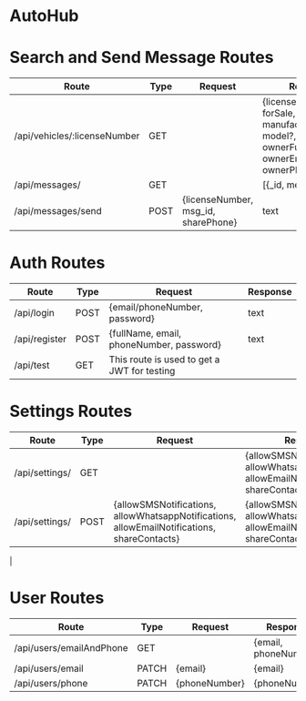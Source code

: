 # AutoHub





# Search and Send Message Routes
| Route                         | Type | Request                                | Response  |
|-------------------------------|------|----------------------------------------|-----------|
| /api/vehicles/:licenseNumber  | GET  |                                        | {licenseNumber, forSale, manufacturer?, model?, year?, ownerFullName?, ownerEmail?, ownerPhoneNumber?} |
| /api/messages/                | GET  |                                        | [{_id, message}]
| /api/messages/send            | POST | {licenseNumber, msg_id, sharePhone}    | text

# Auth Routes
| Route                         | Type | Request                                    | Response  |
|-------------------------------|------|--------------------------------------------|-----------|
| /api/login                    | POST | {email/phoneNumber, password}              | text      |
| /api/register                 | POST | {fullName, email, phoneNumber, password}   | text      |
| /api/test                     | GET  | This route is used to get a JWT for testing

# Settings Routes
| Route                         | Type | Request                                    | Response  |
|-------------------------------|------|--------------------------------------------|-----------|
| /api/settings/                | GET  |                                            | {allowSMSNotifications, allowWhatsappNotifications, allowEmailNotifications, shareContacts} |
| /api/settings/                | POST | {allowSMSNotifications, allowWhatsappNotifications, allowEmailNotifications, shareContacts} | {allowSMSNotifications, allowWhatsappNotifications, allowEmailNotifications, shareContacts} |
|

# User Routes
| Route                         | Type | Request                                    | Response  |
|-------------------------------|------|--------------------------------------------|-----------|
| /api/users/emailAndPhone      | GET  |                                            | {email, phoneNumber} |
| /api/users/email              | PATCH| {email}                                    | {email}   |
| /api/users/phone              | PATCH| {phoneNumber}                              | {phoneNumber} |